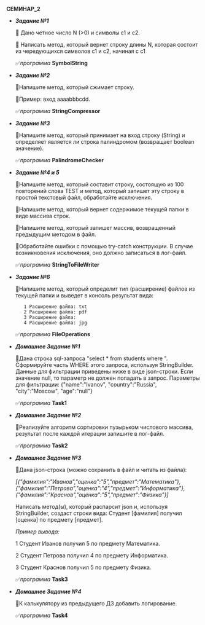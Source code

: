 **СЕМИНАР_2**

* **_Задание №1_**

  📌 Дано четное число N (>0) и символы c1 и c2.

  📌 Написать метод, который вернет строку длины N, которая
  состоит из чередующихся символов c1 и c2, начиная с c1

  ✅*программа* **SymbolString**


* **_Задание №2_**

  📌Напишите метод, который сжимает строку.

  📌Пример: вход aaaabbbcdd.

  ✅*программа* **StringCompressor**


* **_Задание №3_**

  📌Напишите метод, который принимает на вход строку (String) и определяет является ли строка палиндромом (возвращает boolean значение).

  ✅*программа* **PalindromeChecker**


* **_Задание №4 и 5_**

  📌Напишите метод, который составит строку, состоящую из 100 повторений слова TEST и метод, который запишет эту строку в простой текстовый файл, обработайте исключения.

  📌Напишите метод, который вернет содержимое текущей папки в виде массива строк.

  📌Напишите метод, который запишет массив, возвращенный предыдущим методом в файл.

  📌Обработайте ошибки с помощью try-catch конструкции. В случае возникновения исключения, оно должно записаться в лог-файл.

  ✅*программа* **StringToFileWriter**


* **_Задание №6_**

  📌Напишите метод, который определит тип (расширение) файлов из текущей папки и выведет в консоль результат вида:

         1 Расширение файла: txt
         2 Расширение файла: pdf
         3 Расширение файла:
         4 Расширение файла: jpg

  ✅*программа* **FileOperations**


* **_Домашнее Задание №1_**

  📌Дана строка sql-запроса "select * from students where ". Сформируйте часть WHERE этого запроса, используя StringBuilder. Данные для фильтрации приведены ниже в виде json-строки.
  Если значение null, то параметр не должен попадать в запрос.
  Параметры для фильтрации: {"name":"Ivanov", "country":"Russia", "city":"Moscow", "age":"null"}

  ✅*программа* **Task1**


* **_Домашнее Задание №2_**

  📌Реализуйте алгоритм сортировки пузырьком числового массива, результат после каждой итерации запишите в лог-файл.

  ✅*программа* **Task2**


* **_Домашнее Задание №3_**

  📌Дана json-строка (можно сохранить в файл и читать из файла):

   *[{"фамилия":"Иванов","оценка":"5","предмет":"Математика"},
   {"фамилия":"Петрова","оценка":"4","предмет":"Информатика"},
   {"фамилия":"Краснов","оценка":"5","предмет":"Физика"}]*

   Написать метод(ы), который распарсит json и, используя StringBuilder, создаст строки вида: Студент [фамилия] получил [оценка] по предмету [предмет].

  *Пример вывода:*

  1 Студент Иванов получил 5 по предмету Математика.

  2 Студент Петрова получил 4 по предмету Информатика.

  3 Студент Краснов получил 5 по предмету Физика.

  ✅*программа* **Task3**


* **_Домашнее Задание №4_**

  📌К калькулятору из предыдущего ДЗ добавить логирование.

  ✅*программа* **Task4**